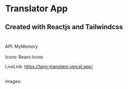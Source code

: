 # Translator App

## Created with Reactjs and Tailwindcss <br><br>
API: MyMemory <br><br>
Icons: React-Icons <br>

LiveLink: https://lang-translator.vercel.app/ <br><br>

Images: <br>